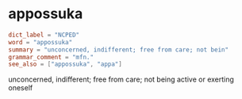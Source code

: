 # appossuka

``` toml
dict_label = "NCPED"
word = "appossuka"
summary = "unconcerned, indifferent; free from care; not bein"
grammar_comment = "mfn."
see_also = ["appossuka", "appa"]
```

unconcerned, indifferent; free from care; not being active or exerting oneself


